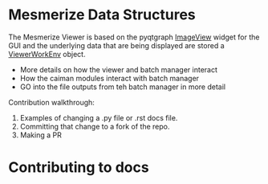 # Mesmerize Data Structures

The Mesmerize Viewer is based on the pyqtgraph [ImageView](https://pyqtgraph.readthedocs.io/en/latest/widgets/imageview.html) widget for the GUI 
and the underlying data that are being displayed are stored a [ViewerWorkEnv](http://docs.mesmerizelab.org/en/master/api_reference/Viewer_data_types.html#viewerworkenv) 
object. 

* More details on how the viewer and batch manager interact
* How the caiman modules interact with batch manager
* GO into the file outputs from teh batch manager in more detail

Contribution walkthrough:

1. Examples of changing a .py file or .rst docs file.
2. Committing that change to a fork of the repo.
3. Making a PR

# Contributing to docs



